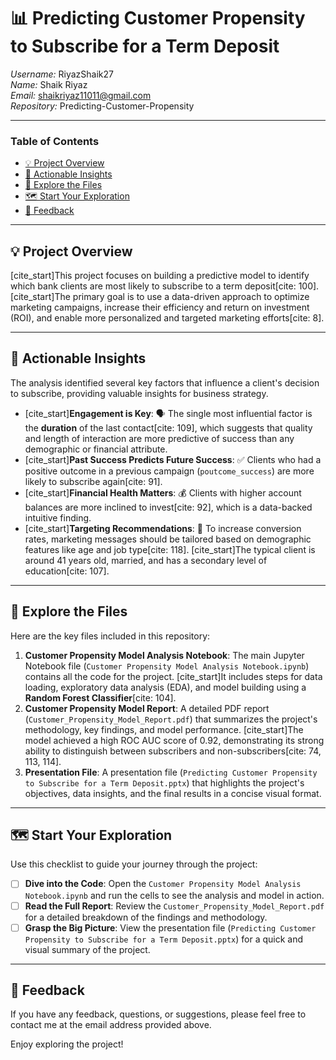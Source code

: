 # 📊 Predicting Customer Propensity to Subscribe for a Term Deposit

*Username:* RiyazShaik27 <br>
*Name:* Shaik Riyaz <br>
*Email:* shaikriyaz11011@gmail.com <br>
*Repository:* Predicting-Customer-Propensity <br>

---

### Table of Contents

* [💡 Project Overview](#-project-overview)
* [🚀 Actionable Insights](#-actionable-insights)
* [📂 Explore the Files](#-explore-the-files)
* [🗺️ Start Your Exploration](#️-start-your-exploration)
* [👋 Feedback](#-feedback)

---

## 💡 Project Overview

[cite_start]This project focuses on building a predictive model to identify which bank clients are most likely to subscribe to a term deposit[cite: 100]. [cite_start]The primary goal is to use a data-driven approach to optimize marketing campaigns, increase their efficiency and return on investment (ROI), and enable more personalized and targeted marketing efforts[cite: 8].

---

## 🚀 Actionable Insights

The analysis identified several key factors that influence a client's decision to subscribe, providing valuable insights for business strategy.

* [cite_start]**Engagement is Key**: 🗣️ The single most influential factor is the **duration** of the last contact[cite: 109], which suggests that quality and length of interaction are more predictive of success than any demographic or financial attribute.
* [cite_start]**Past Success Predicts Future Success**: ✅ Clients who had a positive outcome in a previous campaign (`poutcome_success`) are more likely to subscribe again[cite: 91].
* [cite_start]**Financial Health Matters**: 💰 Clients with higher account balances are more inclined to invest[cite: 92], which is a data-backed intuitive finding.
* [cite_start]**Targeting Recommendations**: 🎯 To increase conversion rates, marketing messages should be tailored based on demographic features like age and job type[cite: 118]. [cite_start]The typical client is around 41 years old, married, and has a secondary level of education[cite: 107].

---

## 📂 Explore the Files

Here are the key files included in this repository:

1.  **Customer Propensity Model Analysis Notebook**: The main Jupyter Notebook file (`Customer Propensity Model Analysis Notebook.ipynb`) contains all the code for the project. [cite_start]It includes steps for data loading, exploratory data analysis (EDA), and model building using a **Random Forest Classifier**[cite: 104].
2.  **Customer Propensity Model Report**: A detailed PDF report (`Customer_Propensity_Model_Report.pdf`) that summarizes the project's methodology, key findings, and model performance. [cite_start]The model achieved a high ROC AUC score of 0.92, demonstrating its strong ability to distinguish between subscribers and non-subscribers[cite: 74, 113, 114].
3.  **Presentation File**: A presentation file (`Predicting Customer Propensity to Subscribe for a Term Deposit.pptx`) that highlights the project's objectives, data insights, and the final results in a concise visual format.

---

## 🗺️ Start Your Exploration

Use this checklist to guide your journey through the project:

-   [ ] **Dive into the Code**: Open the `Customer Propensity Model Analysis Notebook.ipynb` and run the cells to see the analysis and model in action.
-   [ ] **Read the Full Report**: Review the `Customer_Propensity_Model_Report.pdf` for a detailed breakdown of the findings and methodology.
-   [ ] **Grasp the Big Picture**: View the presentation file (`Predicting Customer Propensity to Subscribe for a Term Deposit.pptx`) for a quick and visual summary of the project.

---

## 👋 Feedback

If you have any feedback, questions, or suggestions, please feel free to contact me at the email address provided above.

Enjoy exploring the project!
